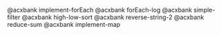 @acxbank implement-forEach
@acxbank forEach-log
@acxbank simple-filter
@acxbank high-low-sort
@acxbank reverse-string-2
@acxbank reduce-sum
@acxbank implement-map